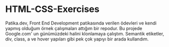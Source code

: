 # HTML-CSS-Exercises
Patika.dev, Front End Development patikasında verilen ödevleri ve kendi yapmış olduğum örnek çalışmaları attığım bir repodur.
Bu projede Google.com' un günümüzdeki halini klonlamaya çalıştım. Semantik etiketler, div, class, a ve hover yapıları gibi pek çok yapıyı bir arada kullandım. 
